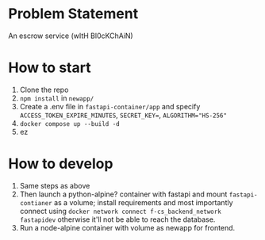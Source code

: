 # Problem Statement
An escrow service (wItH Bl0cKChAiN)

# How to start
1. Clone the repo
2. `npm install` in `newapp/`
3. Create a .env file in `fastapi-container/app` and specify `ACCESS_TOKEN_EXPIRE_MINUTES`, `SECRET_KEY=`, `ALGORITHM="HS-256"`
4. `docker compose up --build -d`
5. ez

# How to develop
1. Same steps as above
2. Then launch a python-alpine? container with fastapi and mount `fastapi-contianer` as a volume; install requirements and most importantly connect using `docker network connect f-cs_backend_network fastapidev` otherwise it'll not be able to reach the database.
3. Run a node-alpine container with volume as newapp for frontend.
